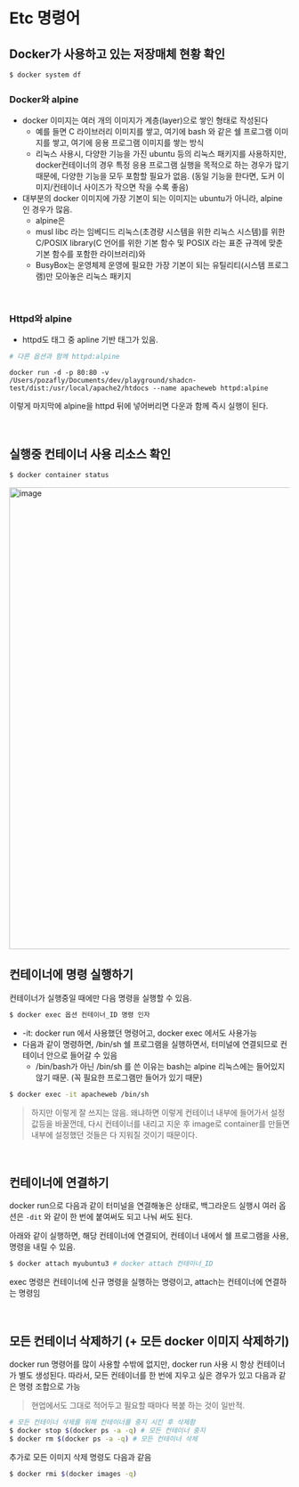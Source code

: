 # Etc 명령어

## Docker가 사용하고 있는 저장매체 현황 확인

```sh
$ docker system df
```

### Docker와 alpine

- docker 이미지는 여러 개의 이미지가 계층(layer)으로 쌓인 형태로 작성된다
  - 예를 들면 C 라이브러리 이미지를 쌓고, 여기에 bash 와 같은 쉘 프로그램 이미지를 쌓고, 여기에 응용 프로그램 이미지를 쌓는 방식
  - 리눅스 사용시, 다양한 기능을 가진 ubuntu 등의 리눅스 패키지를 사용하지만, docker컨테이너의 경우 특정 응용 프로그램 실행을 목적으로 하는 경우가 많기 때문에, 다양한 기능을 모두 포함할 필요가 없음. (동일 기능을 한다면, 도커 이미지/컨테이너 사이즈가 작으면 작을 수록 좋음)
- 대부분의 docker 이미지에 가장 기본이 되는 이미지는 ubuntu가 아니라, alpine 인 경우가 많음.
  - alpine은
  - musl libc 라는 임베디드 리눅스(초경량 시스템을 위한 리눅스 시스템)를 위한 C/POSIX library(C 언어를 위한 기본 함수 및 POSIX 라는 표준 규격에 맞춘 기본 함수를 포함한 라이브러리)와
  - BusyBox는 운영체제 운영에 필요한 가장 기본이 되는 유틸리티(시스템 프로그램)만 모아놓은 리눅스 패키지

<br/>

### Httpd와 alpine

- httpd도 태그 중 apline 기반 태그가 있음.

``` sh
# 다른 옵션과 함께 httpd:alpine
```

`docker run -d -p 80:80 -v /Users/pozafly/Documents/dev/playground/shadcn-test/dist:/usr/local/apache2/htdocs --name apacheweb httpd:alpine`

이렇게 마지막에 alpine을 httpd 뒤에 넣어버리면 다운과 함께 즉시 실행이 된다.

<br/>

## 실행중 컨테이너 사용 리소스 확인

```sh
$ docker container status
```

<img width="830" alt="image" src="https://github.com/user-attachments/assets/3485b4ed-224f-4931-b31b-9ea20a46e5fb">

<br/>

## 컨테이너에 명령 실행하기

컨테이너가 실행중일 때에만 다음 명령을 실행할 수 있음.

```sh
$ docker exec 옵션 컨테이너_ID 명령 인자
```

- -it: docker run 에서 사용했던 명령어고, docker exec 에서도 사용가능
- 다음과 같이 명령하면, /bin/sh 쉘 프로그램을 실행하면서, 터미널에 연결되므로 컨테이너 안으로 들어갈 수 있음
  - /bin/bash가 아닌 /bin/sh 를 쓴 이유는 bash는 alpine 리눅스에는 들어있지 않기 때문. (꼭 필요한 프로그램만 들어가 있기 때문)

```sh
$ docker exec -it apacheweb /bin/sh
```

> 하지만 이렇게 잘 쓰지는 않음. 왜냐하면 이렇게 컨테이너 내부에 들어가서 설정 값등을 바꿀껀데, 다시 컨테이너를 내리고 지운 후 image로 container를 만들면 내부에 설정했던 것들은 다 지워질 것이기 때문이다.

<br/>

## 컨테이너에 연결하기

docker run으로 다음과 같이 터미널을 연결해놓은 상태로, 백그라운드 실행시 여러 옵션은 `-dit` 와 같이 한 번에 붙여써도 되고 나눠 써도 된다.

아래와 같이 실행하면, 해당 컨테이너에 연결되어, 컨테이너 내에서 쉘 프로그램을 사용, 명령을 내릴 수 있음.

```sh
$ docker attach myubuntu3 # docker attach 컨테이너_ID
```

exec 명령은 컨테이너에 신규 명령을 실행하는 명령이고, attach는 컨테이너에 연결하는 명령임

<br/>

## 모든 컨테이너 삭제하기 (+ 모든 docker 이미지 삭제하기)

docker run 명령어를 많이 사용할 수밖에 없지만, docker run 사용 시 항상 컨테이너가 별도 생성된다. 따라서, 모든 컨테이너를 한 번에 지우고 싶은 경우가 있고 다음과 같은 명령 조합으로 가능

> 현업에서도 그대로 적어두고 필요할 때마다 복붙 하는 것이 일반적.

```sh
# 모든 컨테이너 삭제를 위해 컨테이너를 중지 시킨 후 삭제함
$ docker stop $(docker ps -a -q) # 모든 컨테이너 중지
$ docker rm $(docker ps -a -q) # 모든 컨테이너 삭제
```

추가로 모든 이미지 삭제 명령도 다음과 같음

```sh
$ docker rmi $(docker images -q)
```
